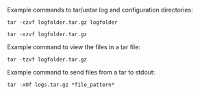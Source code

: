 Example commands to tar/untar log and configuration directories: 

`tar -czvf logfolder.tar.gz logfolder`

`tar -xzvf logfolder.tar.gz`


Example command to view the files in a tar file:

`tar -tzvf logfolder.tar.gz`


Example command to send files from a tar to stdout:

`tar -xOf logs.tar.gz *file_pattern*`
